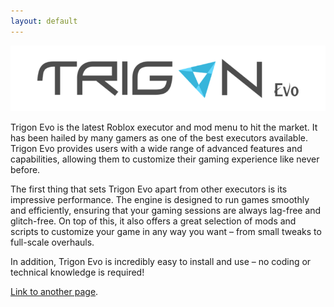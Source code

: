 ```yaml
---
layout: default
---
```

![Trigon Evo logo](https://github.com/trigon-evo/trigon-evo.github.io/blob/master/trigon-logo.png?raw=true "Trigon Evo logo")

Trigon Evo is the latest Roblox executor and mod menu to hit the market. It has been hailed by many gamers as one of the best executors available. Trigon Evo provides users with a wide range of advanced features and capabilities, allowing them to customize their gaming experience like never before. 

The first thing that sets Trigon Evo apart from other executors is its impressive performance. The engine is designed to run games smoothly and efficiently, ensuring that your gaming sessions are always lag-free and glitch-free. On top of this, it also offers a great selection of mods and scripts to customize your game in any way you want – from small tweaks to full-scale overhauls. 

In addition, Trigon Evo is incredibly easy to install and use – no coding or technical knowledge is required!

[Link to another page](./another-page.html).
